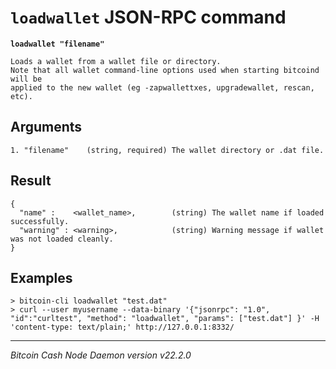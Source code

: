 `loadwallet` JSON-RPC command
=============================

**`loadwallet "filename"`**

```
Loads a wallet from a wallet file or directory.
Note that all wallet command-line options used when starting bitcoind will be
applied to the new wallet (eg -zapwallettxes, upgradewallet, rescan, etc).
```

Arguments
---------

```
1. "filename"    (string, required) The wallet directory or .dat file.
```

Result
------

```
{
  "name" :    <wallet_name>,        (string) The wallet name if loaded successfully.
  "warning" : <warning>,            (string) Warning message if wallet was not loaded cleanly.
}
```

Examples
--------

```
> bitcoin-cli loadwallet "test.dat"
> curl --user myusername --data-binary '{"jsonrpc": "1.0", "id":"curltest", "method": "loadwallet", "params": ["test.dat"] }' -H 'content-type: text/plain;' http://127.0.0.1:8332/
```

***

*Bitcoin Cash Node Daemon version v22.2.0*
